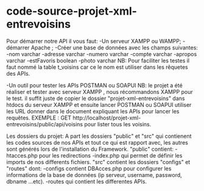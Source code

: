 # code-source-projet-xml-entrevoisins
Pour démarrer notre API  il vous faut: 
-Un serveur XAMPP ou WAMPP; 
-démarrer Apache ;
-Créer une base de données avec  les champs suivantes:
  -nom varchar
  -adresse varchar
  -numero varchar
  -compte varchar
  -apropos varchar
  -estFavoris boolean
  -photo varchar
NB: Pour faciliter les testes il faut nommé la table  t_voisins  car ce le nom est utiliser dans les rêquetes des APIs.

-Un outil pour tester les APIs POSTMAN ou SOAPUI
NB: le projet  a été réaliser et tester avec serveur XAMPP , nous récommandons XAMPP pour le  test.
il suffit juste de copier le  dossier  "projet-xml-entrevoisins"  dans htdocs du serveur XAMPP  et ensuite lancer  POSTMAN ou SOAPUI  utiliser les URL donner dans le document expliquant les APIs  pour lancer les requêtes.
EXEMPLE : GET http://localhost/projet-xml-entrevoisins/public/api/voisins pour  lister tous les voisins.

Les dossiers du projet:
A part  les dossiers "public" et "src"  qui contienent les codes sources  de nos APIs et tout ce qui est rapport avec, les autres sont générés lors de l'installation du Framework.
"public" contient:
-htacces.php pour les redirections
-index.php  qui permet de définir les imports de nos differents fichiers.
"src" contient  les dossiers  "configs" et "routes" dont:
-configs contient DBAcces.php  pour configurer les informations de la base de données (ip serveur, username, password, dbname ...etc).
-routes qui contient les differentes APIs.
